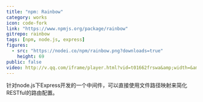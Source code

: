 ```yaml
---
title: "npm: Rainbow"
category: works
icon: code-fork
link: "https://www.npmjs.org/package/rainbow"
gitrepo: rainbow
tags: [npm, node.js, express]
figures:
  - src: "https://nodei.co/npm/rainbow.png?downloads=true"
    height: 69
public: false
video: http://v.qq.com/iframe/player.html?vid=t01662frswa&amp;width=&amp;height=&amp;auto=0
---
```


针对node.js下Express开发的一个中间件，可以直接使用文件路径映射来简化RESTful的路由配置。
